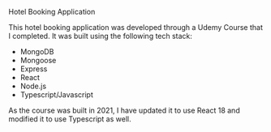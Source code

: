 Hotel Booking Application

This hotel booking application was developed through a Udemy Course that I completed. 
It was built using the following tech stack:

- MongoDB
- Mongoose
- Express
- React
- Node.js
- Typescript/Javascript

As the course was built in 2021, I have updated it to use React 18 and modified it to use
Typescript as well.  
